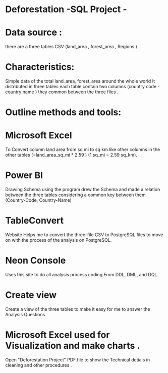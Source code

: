 # Deforestation  -SQL Project -

# Data source :
there are a three tables CSV (land_area , forest_area , Regions ) 

# Characteristics:

Simple data of the total land_area, forest_area around the whole world 
It distributed in three tables each table contain two columns (country code - country name ) they common between the three flies . 

# Outline methods and tools:
# Microsoft Excel
To Convert column land area from sq mi to sq km like other columns in the other tables (=land_area_sq_mi * 2.59 ) (1 sq_mi = 2.59 sq_km). 
# Power BI
Drawing Schema using the  program drew the Schema and made a relation between the three tables considering a common key between them (Country-Code, Country-Name) 
# TableConvert 
Website Helps me to convert the three-file CSV to PostgreSQL files to move on with the process of the analysis on PostgreSQL. 
# Neon Console
Uses this site to do all analysis process coding From DDL, DML, and DQL. 
# Create view
Create a view of the three tables to make it easy for me to answer the Analysis Questions 
# Microsoft Excel  used for Visualization and make charts .   

Open "Deforestation Project" PDF.file to show the Technical detials in cleaning and other procedures . 
